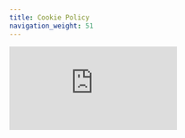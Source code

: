 ```yaml
---
title: Cookie Policy
navigation_weight: 51
---
```


<iframe class="autosize" src="https://app.termly.io/document/cookie-policy/5f6ce70c-4447-46e5-9894-eb54d4f29cc6" frameborder="0" allowfullscreen>
  <p>Your browser does not support iframes.</p>
</iframe>
<script>
    iFrameResize({inPageLinks: true}, 'iframe.autosize')
</script>
